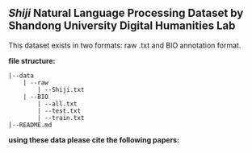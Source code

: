 ## *Shiji* Natural Language Processing Dataset by Shandong University Digital Humanities Lab
This dataset exists in two formats: raw .txt and BIO annotation format.

**file structure:**

```
|--data
    | --raw
        | --Shiji.txt
    | --BIO
        | --all.txt
        | --test.txt
        | --train.txt
|--README.md
```

**using these data please cite the following papers:**
